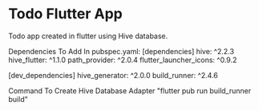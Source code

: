 # Todo Flutter App

Todo app created in flutter using Hive database.

Dependencies To Add In pubspec.yaml:
[dependencies]
hive: ^2.2.3
hive_flutter: ^1.1.0
path_provider: ^2.0.4
flutter_launcher_icons: ^0.9.2

[dev_dependencies]
hive_generator: ^2.0.0
build_runner: ^2.4.6


Command To Create Hive Database Adapter
"flutter pub run build_runner build"
